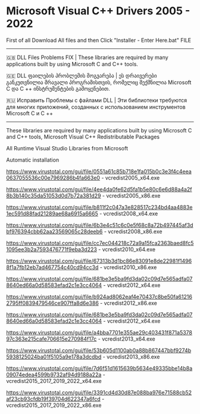 # Microsoft Visual C++ Drivers 2005 - 2022

First of all Download All files and then Click "Installer - Enter Here.bat" FILE 

---------------------

🇬🇧 DLL Files Problems FIX | These libraries are required by many applications built by using Microsoft C and C++ tools.

🇬🇪 DLL ფაილების პრობლემის მოგვარება | ეს დრაივერები განკუთვნილია მრავალი პროგრამისთვის, რომელიც შექმნილია Microsoft C და C ++ ინსტრუმენტების გამოყენებით.

🇷🇺 Исправить Проблемы с файлами DLL | Эти библиотеки требуются для многих приложений, созданных с использованием инструментов Microsoft C и C ++

---------------------

These libraries are required by many applications built by using Microsoft C and C++ tools, Microsoft Visual C++ Redistributable Packages

All Runtime Visual Studio Libraries from Microsoft

Automatic installation

https://www.virustotal.com/gui/file/0551a61c85b718e1fa015b0c3e3f4c4eea0637055536c00e7969286b4fa663e0 - vcredist2005_x64.exe

https://www.virustotal.com/gui/file/4ee4da0fe62d5fa1b5e80c6e6d88a4a2f8b3b140c35da51053d0d7b72a381d29 - vcredist2005_x86.exe

https://www.virustotal.com/gui/file/b811f2c047a3e828517c234bd4aa4883e1ec591d88fad21289ae68a6915a6665 - vcredist2008_x64.exe

https://www.virustotal.com/gui/file/6b3e4c51c6c0e5f68c8a72b497445af3dbf976394cbb62aa23569065c28deeb6 - vcredist2008_x86.exe

https://www.virustotal.com/gui/file/cc7ec044218c72a9a15fca2363baed8fc51095ee3b2a7593476771f9eba3d223 -  vcredist2010_x64.exe

https://www.virustotal.com/gui/file/67313b3d1bc86e83091e8de22981f14968f1a7fb12eb7ad467754c40cd94cc3d -  vcredist2010_x86.exe

https://www.virustotal.com/gui/file/681be3e5ba9fd3da02c09d7e565adfa078640ed66a0d58583efad2c1e3cc4064 -  vcredist2012_x64.exe

https://www.virustotal.com/gui/file/b924ad8062eaf4e70437c8be50fa612162795ff0839479546ce907ffa8d6e386 -  vcredist2012_x86.exe

https://www.virustotal.com/gui/file/681be3e5ba9fd3da02c09d7e565adfa078640ed66a0d58583efad2c1e3cc4064 -  vcredist2012_x64.exe

https://www.virustotal.com/gui/file/a4bba7701e355ae29c403431f871a537897c363e215cafe706615e270984f17c -  vcredist2013_x64.exe

https://www.virustotal.com/gui/file/53b605d1100ab0a88b867447bbf9274b5938125024ba01f5105a9e178a3dcdbd -  vcredist2013_x86.exe

https://www.virustotal.com/gui/file/7d6f51d1615639b5634e49335bbe14b8a09074edea4599b9732af94d9188a22a - vcredist2015_2017_2019_2022_x64.exe

https://www.virustotal.com/gui/file/3391cd4d30d87e088ba976e71588cb52af23cb93cfdb19f39704d622347a6fcd - vcredist2015_2017_2019_2022_x86.exe
